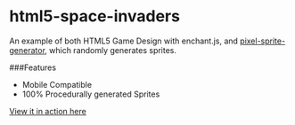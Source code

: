 # html5-space-invaders

An example of both HTML5 Game Design with enchant.js, and [pixel-sprite-generator][repo], which randomly generates sprites.

###Features
* Mobile Compatible
* 100% Procedurally generated Sprites
 
[View it in action here][demo]

[repo]:https://github.com/cfreeley/pixel-sprite-generator
[demo]:http://www.freeley.me/#/3/1
